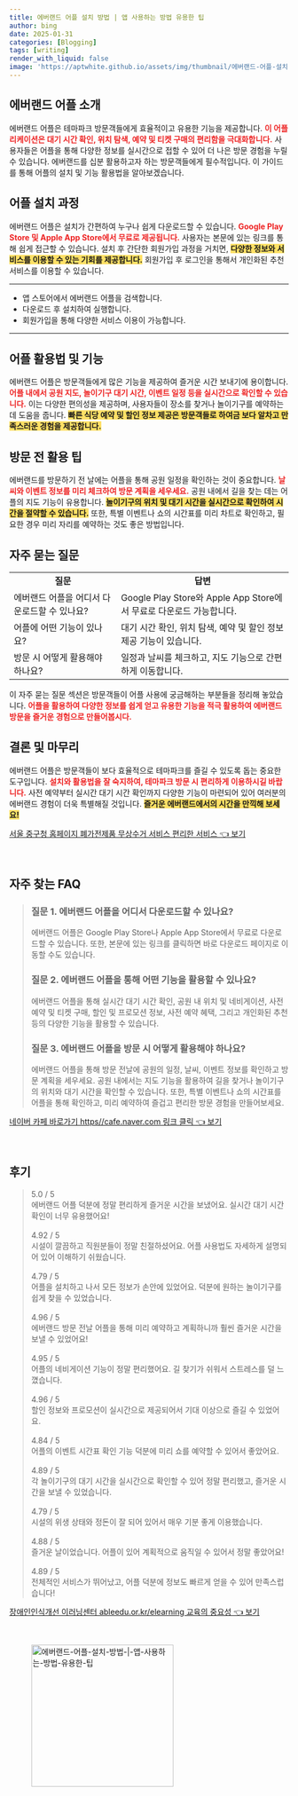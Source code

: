 ```yaml
---
title: 에버랜드 어플 설치 방법 | 앱 사용하는 방법 유용한 팁
author: bing
date: 2025-01-31
categories: [Blogging]
tags: [writing]
render_with_liquid: false
image: 'https://aptwhite.github.io/assets/img/thumbnail/에버랜드-어플-설치-방법-|-앱-사용하는-방법-유용한-팁.webp'
---
```



<h2 id='에버랜드_어플_소개'>에버랜드 어플 소개</h2>

<p>에버랜드 어플은 테마파크 방문객들에게 효율적이고 유용한 기능을 제공합니다. <b><span style="color: #ee2323;">이 어플리케이션은 대기 시간 확인, 위치 탐색, 예약 및 티켓 구매의 편리함을 극대화합니다.</span></b> 사용자들은 어플을 통해 다양한 정보를 실시간으로 접할 수 있어 더 나은 방문 경험을 누릴 수 있습니다. 에버랜드를 십분 활용하고자 하는 방문객들에게 필수적입니다. 이 가이드를 통해 어플의 설치 및 기능 활용법을 알아보겠습니다.</p>

<h2 id='어플_설치_과정'>어플 설치 과정</h2>

<p>에버랜드 어플은 설치가 간편하여 누구나 쉽게 다운로드할 수 있습니다. <b><span style="color: #ee2323;">Google Play Store 및 Apple App Store에서 무료로 제공됩니다.</span></b> 사용자는 본문에 있는 링크를 통해 쉽게 접근할 수 있습니다. 설치 후 간단한 회원가입 과정을 거치면, <b><span style="background-color: #ffe066;">다양한 정보와 서비스를 이용할 수 있는 기회를 제공합니다.</span></b> 회원가입 후 로그인을 통해서 개인화된 추천 서비스를 이용할 수 있습니다.</p>

<hr />

<ul>
    <li>앱 스토어에서 에버랜드 어플을 검색합니다.</li>
    <li>다운로드 후 설치하여 실행합니다.</li>
    <li>회원가입을 통해 다양한 서비스 이용이 가능합니다.</li>
</ul>

<hr />

<h2 id='어플_활용법_및_기능'>어플 활용법 및 기능</h2>

<p>에버랜드 어플은 방문객들에게 많은 기능을 제공하여 즐거운 시간 보내기에 용이합니다. <b><span style="color: #ee2323;">어플 내에서 공원 지도, 놀이기구 대기 시간, 이벤트 일정 등을 실시간으로 확인할 수 있습니다.</span></b> 이는 다양한 편의성을 제공하며, 사용자들이 장소를 찾거나 놀이기구를 예약하는 데 도움을 줍니다. <b><span style="background-color: #ffe066;">빠른 식당 예약 및 할인 정보 제공은 방문객들로 하여금 보다 알차고 만족스러운 경험을 제공합니다.</span></b></p>

<h2 id='방문_전_활용_팁'>방문 전 활용 팁</h2>

<p>에버랜드를 방문하기 전 날에는 어플을 통해 공원 일정을 확인하는 것이 중요합니다. <b><span style="color: #ee2323;">날씨와 이벤트 정보를 미리 체크하여 방문 계획을 세우세요.</span></b> 공원 내에서 길을 찾는 데는 어플의 지도 기능이 유용합니다. <b><span style="background-color: #ffe066;">놀이기구의 위치 및 대기 시간을 실시간으로 확인하여 시간을 절약할 수 있습니다.</span></b> 또한, 특별 이벤트나 쇼의 시간표를 미리 차트로 확인하고, 필요한 경우 미리 자리를 예약하는 것도 좋은 방법입니다.</p>

<h2 id='자주_묻는_질문'>자주 묻는 질문</h2>

<table>
    <tr>
        <td style="text-align: center; height: 17px;"><b>질문</b></td>
        <td style="text-align: center; height: 17px;"><b>답변</b></td>
    </tr>
    <tr>
        <td>에버랜드 어플을 어디서 다운로드할 수 있나요?</td>
        <td>Google Play Store와 Apple App Store에서 무료로 다운로드 가능합니다.</td>
    </tr>
    <tr>
        <td>어플에 어떤 기능이 있나요?</td>
        <td>대기 시간 확인, 위치 탐색, 예약 및 할인 정보 제공 기능이 있습니다.</td>
    </tr>
    <tr>
        <td>방문 시 어떻게 활용해야 하나요?</td>
        <td>일정과 날씨를 체크하고, 지도 기능으로 간편하게 이동합니다.</td>
    </tr>
</table>

<p>이 자주 묻는 질문 섹션은 방문객들이 어플 사용에 궁금해하는 부분들을 정리해 놓았습니다. <b><span style="color: #ee2323;">어플을 활용하여 다양한 정보를 쉽게 얻고 유용한 기능을 적극 활용하여 에버랜드 방문을 즐거운 경험으로 만들어봅시다.</span></b></p>

<h2 id='결론_및_마무리'>결론 및 마무리</h2>

<p>에버랜드 어플은 방문객들이 보다 효율적으로 테마파크를 즐길 수 있도록 돕는 중요한 도구입니다. <b><span style="color: #ee2323;">설치와 활용법을 잘 숙지하여, 테마파크 방문 시 편리하게 이용하시길 바랍니다.</span></b> 사전 예약부터 실시간 대기 시간 확인까지 다양한 기능이 마련되어 있어 여러분의 에버랜드 경험이 더욱 특별해질 것입니다. <b><span style="background-color: #ffe066;">즐거운 에버랜드에서의 시간을 만끽해 보세요!</span></b></p>


<p><a class="click-button" title="서울 중구청 홈페이지 폐가전제품 무상수거 서비스 편리한 서비스" href="https://aptwhite.github.io/posts/%EC%84%9C%EC%9A%B8-%EC%A4%91%EA%B5%AC%EC%B2%AD-%ED%99%88%ED%8E%98%EC%9D%B4%EC%A7%80-%ED%8F%90%EA%B0%80%EC%A0%84%EC%A0%9C%ED%92%88-%EB%AC%B4%EC%83%81%EC%88%98%EA%B1%B0-%EC%84%9C%EB%B9%84%EC%8A%A4-%ED%8E%B8%EB%A6%AC%ED%95%9C-%EC%84%9C%EB%B9%84%EC%8A%A4/" rel="dofollow">서울 중구청 홈페이지 폐가전제품 무상수거 서비스 편리한 서비스 👈 보기</a></p><br>
<h2 id='자주_찾는_FAQ'>자주 찾는 FAQ</h2>
<div itemscope="" itemtype="https://schema.org/FAQPage">
<blockquote>
<div itemscope="" itemprop="mainEntity" itemtype="https://schema.org/Question">
<h3 itemprop="name">질문 1. 에버랜드 어플을 어디서 다운로드할 수 있나요?</h3>
<div itemscope="" itemprop="acceptedAnswer" itemtype="https://schema.org/Answer">
<span itemprop="text">
<p>에버랜드 어플은 Google Play Store나 Apple App Store에서 무료로 다운로드할 수 있습니다. 또한, 본문에 있는 링크를 클릭하면 바로 다운로드 페이지로 이동할 수도 있습니다.</p>
</span>
</div>
</div>
<div itemscope="" itemprop="mainEntity" itemtype="https://schema.org/Question">
<h3 itemprop="name">질문 2. 에버랜드 어플을 통해 어떤 기능을 활용할 수 있나요?</h3>
<div itemscope="" itemprop="acceptedAnswer" itemtype="https://schema.org/Answer">
<span itemprop="text">
<p>에버랜드 어플을 통해 실시간 대기 시간 확인, 공원 내 위치 및 네비게이션, 사전 예약 및 티켓 구매, 할인 및 프로모션 정보, 사전 예약 혜택, 그리고 개인화된 추천 등의 다양한 기능을 활용할 수 있습니다.</p>
</span>
</div>
</div>
<div itemscope="" itemprop="mainEntity" itemtype="https://schema.org/Question">
<h3 itemprop="name">질문 3. 에버랜드 어플을 방문 시 어떻게 활용해야 하나요?</h3>
<div itemscope="" itemprop="acceptedAnswer" itemtype="https://schema.org/Answer">
<span itemprop="text">
<p>에버랜드 어플을 통해 방문 전날에 공원의 일정, 날씨, 이벤트 정보를 확인하고 방문 계획을 세우세요. 공원 내에서는 지도 기능을 활용하여 길을 찾거나 놀이기구의 위치와 대기 시간을 확인할 수 있습니다. 또한, 특별 이벤트나 쇼의 시간표를 어플을 통해 확인하고, 미리 예약하여 즐겁고 편리한 방문 경험을 만들어보세요.</p>
</span>
</div>
</div>
</blockquote>
</div>
<p><a class="click-button" title="네이버 카페 바로가기 https//cafe.naver.com 링크 클릭" href="https://aptwhite.github.io/posts/%EB%84%A4%EC%9D%B4%EB%B2%84-%EC%B9%B4%ED%8E%98-%EB%B0%94%EB%A1%9C%EA%B0%80%EA%B8%B0-httpscafe.naver.com-%EB%A7%81%ED%81%AC-%ED%81%B4%EB%A6%AD/" rel="dofollow">네이버 카페 바로가기 https//cafe.naver.com 링크 클릭 👈 보기</a></p><br>
<h2 id='후기'>후기</h2>
<div itemscope itemtype="https://schema.org/Product">
  <blockquote>
  <div itemprop="review" itemscope itemtype="https://schema.org/Review">
      <div itemprop="reviewRating" itemscope itemtype="https://schema.org/Rating"> <span itemprop="ratingValue">5.0</span> / <span itemprop="bestRating">5</span> </div>
      <span itemprop="reviewBody">에버랜드 어플 덕분에 정말 편리하게 즐거운 시간을 보냈어요. 실시간 대기 시간 확인이 너무 유용했어요!</span>
  </div>
  <br>
  <div itemprop="review" itemscope itemtype="https://schema.org/Review">
      <div itemprop="reviewRating" itemscope itemtype="https://schema.org/Rating"> <span itemprop="ratingValue">4.92</span> / <span itemprop="bestRating">5</span> </div>
      <span itemprop="reviewBody">시설이 깔끔하고 직원분들이 정말 친절하셨어요. 어플 사용법도 자세하게 설명되어 있어 이해하기 쉬웠습니다.</span>
  </div>
  <br>
  <div itemprop="review" itemscope itemtype="https://schema.org/Review">
      <div itemprop="reviewRating" itemscope itemtype="https://schema.org/Rating"> <span itemprop="ratingValue">4.79</span> / <span itemprop="bestRating">5</span> </div>
      <span itemprop="reviewBody">어플을 설치하고 나서 모든 정보가 손안에 있었어요. 덕분에 원하는 놀이기구를 쉽게 찾을 수 있었습니다.</span>
  </div>
  <br>
  <div itemprop="review" itemscope itemtype="https://schema.org/Review">
      <div itemprop="reviewRating" itemscope itemtype="https://schema.org/Rating"> <span itemprop="ratingValue">4.96</span> / <span itemprop="bestRating">5</span> </div>
      <span itemprop="reviewBody">에버랜드 방문 전날 어플을 통해 미리 예약하고 계획하니까 훨씬 즐거운 시간을 보낼 수 있었어요!</span>
  </div>
  <br>
  <div itemprop="review" itemscope itemtype="https://schema.org/Review">
      <div itemprop="reviewRating" itemscope itemtype="https://schema.org/Rating"> <span itemprop="ratingValue">4.95</span> / <span itemprop="bestRating">5</span> </div>
      <span itemprop="reviewBody">어플의 네비게이션 기능이 정말 편리했어요. 길 찾기가 쉬워서 스트레스를 덜 느꼈습니다.</span>
  </div>
  <br>
  <div itemprop="review" itemscope itemtype="https://schema.org/Review">
      <div itemprop="reviewRating" itemscope itemtype="https://schema.org/Rating"> <span itemprop="ratingValue">4.96</span> / <span itemprop="bestRating">5</span> </div>
      <span itemprop="reviewBody">할인 정보와 프로모션이 실시간으로 제공되어서 기대 이상으로 즐길 수 있었어요.</span>
  </div>
  <br>
  <div itemprop="review" itemscope itemtype="https://schema.org/Review">
      <div itemprop="reviewRating" itemscope itemtype="https://schema.org/Rating"> <span itemprop="ratingValue">4.84</span> / <span itemprop="bestRating">5</span> </div>
      <span itemprop="reviewBody">어플의 이벤트 시간표 확인 기능 덕분에 미리 쇼를 예약할 수 있어서 좋았어요.</span>
  </div>
  <br>
  <div itemprop="review" itemscope itemtype="https://schema.org/Review">
      <div itemprop="reviewRating" itemscope itemtype="https://schema.org/Rating"> <span itemprop="ratingValue">4.89</span> / <span itemprop="bestRating">5</span> </div>
      <span itemprop="reviewBody">각 놀이기구의 대기 시간을 실시간으로 확인할 수 있어 정말 편리했고, 즐거운 시간을 보낼 수 있었습니다.</span>
  </div>
  <br>
  <div itemprop="review" itemscope itemtype="https://schema.org/Review">
      <div itemprop="reviewRating" itemscope itemtype="https://schema.org/Rating"> <span itemprop="ratingValue">4.79</span> / <span itemprop="bestRating">5</span> </div>
      <span itemprop="reviewBody">시설의 위생 상태와 정돈이 잘 되어 있어서 매우 기분 좋게 이용했습니다.</span>
  </div>
  <br>
  <div itemprop="review" itemscope itemtype="https://schema.org/Review">
      <div itemprop="reviewRating" itemscope itemtype="https://schema.org/Rating"> <span itemprop="ratingValue">4.88</span> / <span itemprop="bestRating">5</span> </div>
      <span itemprop="reviewBody">즐거운 날이었습니다. 어플이 있어 계획적으로 움직일 수 있어서 정말 좋았어요!</span>
  </div>
  <br>
  <div itemprop="review" itemscope itemtype="https://schema.org/Review">
      <div itemprop="reviewRating" itemscope itemtype="https://schema.org/Rating"> <span itemprop="ratingValue">4.89</span> / <span itemprop="bestRating">5</span> </div>
      <span itemprop="reviewBody">전체적인 서비스가 뛰어났고, 어플 덕분에 정보도 빠르게 얻을 수 있어 만족스럽습니다!</span>
  </div>
  </blockquote>
</div>
<p><a class="click-button" title="장애인인식개선 이러닝센터 ableedu.or.kr/elearning 교육의 중요성" href="https://aptwhite.github.io/posts/%EC%9E%A5%EC%95%A0%EC%9D%B8%EC%9D%B8%EC%8B%9D%EA%B0%9C%EC%84%A0-%EC%9D%B4%EB%9F%AC%EB%8B%9D%EC%84%BC%ED%84%B0-ableedu.or.krelearning-%EA%B5%90%EC%9C%A1%EC%9D%98-%EC%A4%91%EC%9A%94%EC%84%B1/" rel="dofollow">장애인인식개선 이러닝센터 ableedu.or.kr/elearning 교육의 중요성 👈 보기</a></p><br>
<figure class="image"><img src="https://aptwhite.github.io/assets/img/thumbnail/에버랜드-어플-설치-방법-|-앱-사용하는-방법-유용한-팁.webp" alt="에버랜드-어플-설치-방법-|-앱-사용하는-방법-유용한-팁" width="256" height="256"></figure>